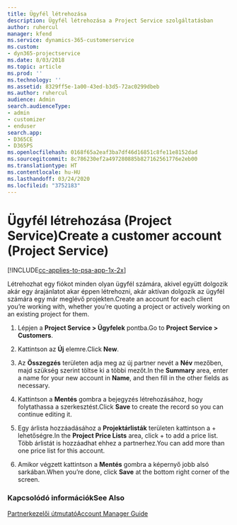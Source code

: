 ```yaml
---
title: Ügyfél létrehozása
description: Ügyfél létrehozása a Project Service szolgáltatásban
author: ruhercul
manager: kfend
ms.service: dynamics-365-customerservice
ms.custom:
- dyn365-projectservice
ms.date: 8/03/2018
ms.topic: article
ms.prod: ''
ms.technology: ''
ms.assetid: 8329ff5e-1a00-43ed-b3d5-72ac0299dbeb
ms.author: ruhercul
audience: Admin
search.audienceType:
- admin
- customizer
- enduser
search.app:
- D365CE
- D365PS
ms.openlocfilehash: 0168f65a2eaf3ba7df46d16851c8fe11e8152dad
ms.sourcegitcommit: 8c786230ef2a497280885b827162561776e2eb00
ms.translationtype: HT
ms.contentlocale: hu-HU
ms.lasthandoff: 03/24/2020
ms.locfileid: "3752183"
---
```

# <a name="create-a-customer-account-project-service"></a><span data-ttu-id="e5266-103">Ügyfél létrehozása (Project Service)</span><span class="sxs-lookup"><span data-stu-id="e5266-103">Create a customer account (Project Service)</span></span>

[!INCLUDE[cc-applies-to-psa-app-1x-2x](../includes/cc-applies-to-psa-app-1x-2x.md)]

<span data-ttu-id="e5266-104">Létrehozhat egy fiókot minden olyan ügyfél számára, akivel együtt dolgozik akár egy árajánlatot akar éppen létrehozni, akár aktívan dolgozik az ügyfél számára egy már meglévő projekten.</span><span class="sxs-lookup"><span data-stu-id="e5266-104">Create an account for each client you’re working with, whether you’re quoting a project or actively working on an existing project for them.</span></span>  
  
1.  <span data-ttu-id="e5266-105">Lépjen a **Project Service > Ügyfelek** pontba.</span><span class="sxs-lookup"><span data-stu-id="e5266-105">Go to **Project Service > Customers**.</span></span>  
  
2.  <span data-ttu-id="e5266-106">Kattintson az **Új** elemre.</span><span class="sxs-lookup"><span data-stu-id="e5266-106">Click **New**.</span></span>  
  
3.  <span data-ttu-id="e5266-107">Az **Összegzés** területen adja meg az új partner nevét a **Név** mezőben, majd szükség szerint töltse ki a többi mezőt.</span><span class="sxs-lookup"><span data-stu-id="e5266-107">In the **Summary** area, enter a name for your new account in **Name**, and then fill in the other fields as necessary.</span></span>  
  
4.  <span data-ttu-id="e5266-108">Kattintson a **Mentés** gombra a bejegyzés létrehozásához, hogy folytathassa a szerkesztést.</span><span class="sxs-lookup"><span data-stu-id="e5266-108">Click **Save** to create the record so you can continue editing it.</span></span>  
  
5.  <span data-ttu-id="e5266-109">Egy árlista hozzáadásához a **Projektárlisták** területen kattintson a + lehetőségre.</span><span class="sxs-lookup"><span data-stu-id="e5266-109">In the **Project Price Lists** area, click + to add a price list.</span></span> <span data-ttu-id="e5266-110">Több árlistát is hozzáadhat ehhez a partnerhez.</span><span class="sxs-lookup"><span data-stu-id="e5266-110">You can add more than one price list for this account.</span></span>  
  
6.  <span data-ttu-id="e5266-111">Amikor végzett kattintson a **Mentés** gombra a képernyő jobb alsó sarkában.</span><span class="sxs-lookup"><span data-stu-id="e5266-111">When you’re done, click **Save** at the bottom right corner of the screen.</span></span>  
  
### <a name="see-also"></a><span data-ttu-id="e5266-112">Kapcsolódó információk</span><span class="sxs-lookup"><span data-stu-id="e5266-112">See Also</span></span>  
 [<span data-ttu-id="e5266-113">Partnerkezelői útmutató</span><span class="sxs-lookup"><span data-stu-id="e5266-113">Account Manager Guide</span></span>](../project-service/account-manager-guide.md)
